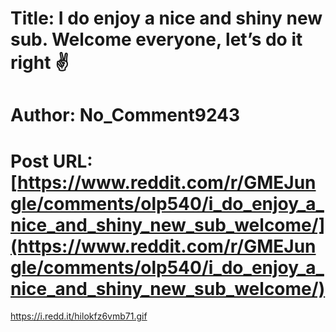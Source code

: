 # Title: I do enjoy a nice and shiny new sub. Welcome everyone, let’s do it right ✌️
# Author: No_Comment9243
# Post URL: [https://www.reddit.com/r/GMEJungle/comments/olp540/i_do_enjoy_a_nice_and_shiny_new_sub_welcome/](https://www.reddit.com/r/GMEJungle/comments/olp540/i_do_enjoy_a_nice_and_shiny_new_sub_welcome/)


https://i.redd.it/hilokfz6vmb71.gif